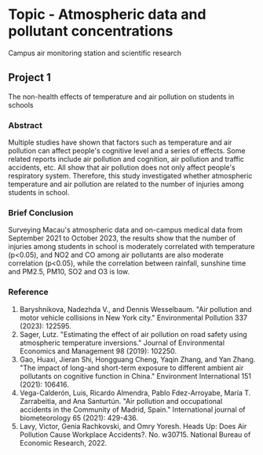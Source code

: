 # Topic - Atmospheric data and pollutant concentrations
Campus air monitoring station and scientific research

## Project 1
The non-health effects of temperature and air pollution on students in schools

### Abstract
Multiple studies have shown that factors such as temperature and air pollution can affect people's cognitive level and a series of effects. Some related reports include air pollution and cognition, air pollution and traffic accidents, etc. All show that air pollution does not only affect people's respiratory system. Therefore, this study investigated whether atmospheric temperature and air pollution are related to the number of injuries among students in school.

### Brief Conclusion
Surveying Macau's atmospheric data and on-campus medical data from September 2021 to October 2023, the results show that the number of injuries among students in school is moderately correlated with temperature (p<0.05), and NO2 and CO among air pollutants are also moderate correlation (p<0.05), while the correlation between rainfall, sunshine time and PM2.5, PM10, SO2 and O3 is low.

### Reference
1. Baryshnikova, Nadezhda V., and Dennis Wesselbaum. "Air pollution and motor vehicle collisions in New York city." Environmental Pollution 337 (2023): 122595.
2. Sager, Lutz. "Estimating the effect of air pollution on road safety using atmospheric temperature inversions." Journal of Environmental Economics and Management 98 (2019): 102250.
3. Gao, Huaxi, Jieran Shi, Hongguang Cheng, Yaqin Zhang, and Yan Zhang. "The impact of long-and short-term exposure to different ambient air pollutants on cognitive function in China." Environment International 151 (2021): 106416.
4. Vega-Calderón, Luis, Ricardo Almendra, Pablo Fdez-Arroyabe, María T. Zarrabeitia, and Ana Santurtún. "Air pollution and occupational accidents in the Community of Madrid, Spain." International journal of biometeorology 65 (2021): 429-436.
5. Lavy, Victor, Genia Rachkovski, and Omry Yoresh. Heads Up: Does Air Pollution Cause Workplace Accidents?. No. w30715. National Bureau of Economic Research, 2022.
